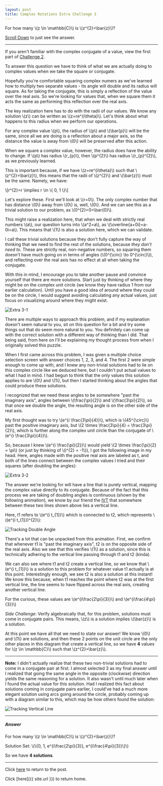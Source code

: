 ```yaml
---
layout: post
title: Complex Rotations Extra Challenge 3
---
```


For how many \\(z \in \mathbb{C}\\) is \\(z^{2}=\bar{z}\\)?

[Scroll Down](#answer) to just see the answer.

-----

If you aren't familiar with the complex conjugate of a value, view the first part of [Challenge 2](Extra2).

To answer this question we have to think of what we are actually doing to complex values when we take the square or conjugate.

Hopefully you're comfortable squaring complex numers as we've learned how to multiply two separate values - its angle will double and its radius will square. As for taking the conjugate, this is simply a reflection of the value over the real axis. So we're looking for values that, when we square them it acts the same as performing this reflection over the real axis.

The key realization here has to do with the radii of our values. We know any solution \\(z\\) can be written as \\(z=re^{i\theta}\\). Let's think about what happens to this radius when we perform our operations.

For any complex value \\(p\\), the radius of \\(p\\) and \\(\bar{p}\\) will be the same, since all we are doing is a reflection about a major axis, so the distance the value is away from \\(0\\) will be preserved after this action.

When we square a complex value, however, the radius does have the ability to change. If \\(p\\) has radius \\(r_{p}\\), then \\(p^{2}\\) has radius \\(r_{p}^{2}\\), as we previously learned.

This is important because, if we have \\(z=re^{i\theta}\\) such that \\(z^{2}=\bar{z}\\), this means that the radii of \\(z^{2}\\) and \\(\bar{z}\\) must be the same. Namely, we have:

\\[r^{2}=r \implies r \in \\{ 0, 1 \\}\\]

Let's explore these. First we'll look at \\(r=0\\). The only complex number that has distance \\(0\\) away from \\(0\\) is, well, \\(0\\). And we can see this as a trivial solution to our problem, as \\(0^{2}=0=\bar{0}\\).

This might raise a realization here, that when we deal with strictly real numbers \\(a\\), our question turns into \\(a^2=a\\), as \\(\overline{a+0i}=a-0i=a\\). This means that \\(1\\) is also a solution here, which we can validate.

I call these trivial solutions because they don't fully capture the way of thinking that we need to find the rest of the solutions, because *they don't need to*. These are strictly real, non-negative numbers, so squaring them doesn't have much going on in terms of angles (\\(0^{\circ} \to 0^{\circ}\\)), and reflecting over the real axis has no effect at all when taking the conjugate.

With this in mind, I encourage you to take another pause and convince yourself that there are more solutions. Start just by thinking of where they might be on the complex unit circle (we know they have radius 1 from our earlier calculation). Until you have a good idea of around where they could be on the circle, I would suggest avoiding calculating any actual values, just focus on visualizing around where they might exist.

![Extra 3-1]({{site.imgposturl}}/ComplexRotations/Extra3-1.png)

There are multiple ways to approach this problem, and if my explanation doesn't seem natural to you, sit on this question for a bit and try some things out that do seem more natural to you. You definitely can come up with the correct solution with a different way of thinking than I did. That being said, from here on I'll be explaining my thought process from when I originally solved this puzzle.

When I first came across this problem, I was given a multiple choice selection screen with answer choices 1, 2, 3, and 4. The first 2 were simple enough to come up with, and I knew any non-trivial solutions had to lie on this complex circle like we deduced here, but I couldn't put actual values to what I had in mind. I had begun to think that the only values this solution applies to are \\(0\\) and \\(1\\), but then I started thinking about the angles that could produce these solutions.

I recognized that we need these angles to be somewhere "past the imaginary axis", angles between \\(\frac{\pi}{2}\\) and \\(\frac{3\pi}{2}\\), so that once we double the angle, the resulting angle is on the other side of the real axis.

My first thought was to try \\(e^{i \frac{3\pi}{4}}\\), which is \\(45^{\circ}\\) past the positive imaginary axis, but \\(2 \times \frac{3\pi}{4} = \frac{3\pi}{2}\\), which is further along the complex unit circle than the conjugate of \\(e^{i \frac{3\pi}{4}}\\).

So, because I knew \\(e^{i \frac{\pi}{2}}\\) would yield \\(2 \times \frac{\pi}{2} = \pi\\) (or just by thinking of \\(i^{2} = -1\\)), I got the following image in my head. Here, angles made with the positive real axis are labeled as t, and both of the lines connect between the complex values I tried and their squares (after doubling the angles):

![Extra 3-2]({{site.imgposturl}}/ComplexRotations/Extra3-2.png)

The answer we're looking for will have a line that is purely vertical, mapping the complex value directly to its conjugate. Because of the fact that this process we are taking of doubling angles is continuous (shown by the following animation), we know by our friend the [IVT](https://www.khanacademy.org/math/ap-calculus-ab/ab-limits-new/ab-1-16/a/intermediate-value-theorem-review) that somewhere between these two lines shown above lies a vertical line.

Here, t1 refers to \\(e^{i t_{1}}\\) which is connected to t2, which represents \\((e^{i t_{1}})^{2}\\):

![Tracking Double Angle]({{site.imgposturl}}/ComplexRotations/tracking-double-angle.gif)

There's a lot that can be unpacked from this animation. First, we confirm that whenever t1 is "past the imaginary axis", t2 is on the opposite side of the real axis. Also we see that this verifies \\(1\\) as a solution, since this is technically adhering to the vertical line passing through t1 and t2 (kinda).

We can also see where t1 and t2 create a vertical line, so we know that \\(e^{i t_{1}}\\) is a solution to this problem for whatever value t1 actually is at this point. Interestingly enough, we see t2 is also a solution at this instant! We know this because, when t1 reaches the point where t2 was at the first vertical line, the line seems to have flipped across the real axis, creating another vertical line.

For the curious, these values are \\(e^{i\frac{2\pi}{3}}\\) and \\(e^{i\frac{4\pi}{3}}\\)

*Side Challenge:* Verify algebraically that, for this problem, solutions must come in conjugate pairs. This means, \\(z\\) is a solution implies \\(\bar{z}\\) is a solution.

At this point we have all that we need to state our answer! We know \\(0\\) and \\(1\\) are solutions, and then these 2 points on the unit circle are the only other places in this diagram that create a vertical line, so we have **4** values for \\(z \in \mathbb{C}\\) such that \\(z^{2}=\bar{z}\\).

-----

**Note:** I didn't actually realize that these two non-trivial solutions had to come in a conjugate pair at first. I almost selected 3 as my final answer until I realized that going the same angle in the opposite (clockwise) direction yields the same reasoning for a solution. It also wasn't until much later when I found the actual value for this solution. Had I realized this fact about solutions coming in conjugate pairs earlier, I could've had a much more elegant solution using arcs going around the circle, probably coming up with a diagram similar to this, which may be how others found the solution:

![Tracking Vertical Line]({{site.imgposturl}}/ComplexRotations/tracking-vertical-line.gif)

-----

##### Answer

For how many \\(z \in \mathbb{C}\\) is \\(z^{2}=\bar{z}\\)?

Solution Set: \\(\\{0, 1, e^{i\frac{2\pi}{3}}, e^{i\frac{4\pi}{3}}\\}\\)

So we have **4 solutions**.

-----

Click [here](ComplexRotations#extra-challenges) to return to the post.

Click [here]({{ site.url }}) to return home.